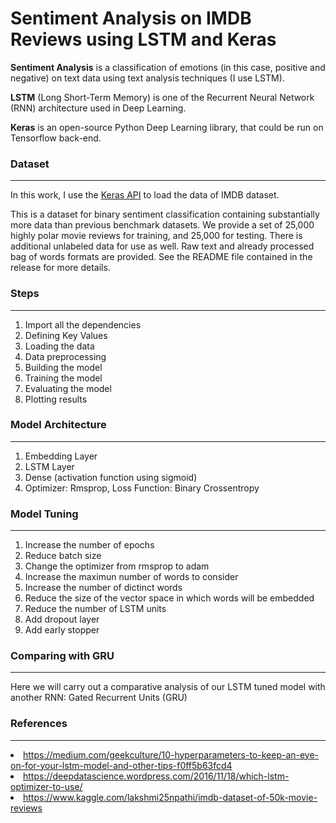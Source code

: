 # Sentiment Analysis on IMDB Reviews using LSTM and Keras

<b>Sentiment Analysis</b> is a classification of emotions (in this case, positive and negative) on text data using text analysis techniques (I use LSTM).

<b>LSTM</b> (Long Short-Term Memory) is one of the Recurrent Neural Network (RNN) architecture used in Deep Learning.

<b>Keras</b> is an open-source Python Deep Learning library, that could be run on Tensorflow back-end.


### Dataset
<hr>
In this work, I use the <a href="https://www.tensorflow.org/api_docs/python/tf/keras/datasets/imdb/load_data">Keras API</a> to load the data of IMDB dataset.
</p>
This is a dataset for binary sentiment classification containing substantially more data than previous benchmark datasets. We provide a set of 25,000 highly polar movie reviews for training, and 25,000 for testing. There is additional unlabeled data for use as well. Raw text and already processed bag of words formats are provided. See the README file contained in the release for more details.

### Steps
<hr>
<ol type="1">
    <li>Import all the dependencies</li>
    <li>Defining Key Values</li>
    <li>Loading the data</li>
    <li>Data preprocessing</li>
    <li>Building the model</li>
    <li>Training the model</li>
    <li>Evaluating the model</li>
    <li>Plotting results</li>
</ol>

### Model Architecture
<hr>
<ol type="1">
    <li>Embedding Layer</li>
    <li>LSTM Layer</li>
    <li>Dense (activation function using sigmoid)</li>
    <li>Optimizer: Rmsprop, Loss Function: Binary Crossentropy</li>
</ol>

### Model Tuning
<hr>
<ol type="1">
    <li>Increase the number of epochs</li>
    <li>Reduce batch size</li>
    <li>Change the optimizer from rmsprop to adam</li>
    <li>Increase the maximun number of words to consider</li>
    <li>Increase the number of dictinct words</li>
    <li>Reduce the size of the vector space in which words will be embedded</li>
    <li>Reduce the number of LSTM units</li>
    <li>Add dropout layer</li>
    <li>Add early stopper</li>
</ol>

### Comparing with GRU
<hr>
Here we will carry out a comparative analysis of our LSTM tuned model with another RNN: Gated Recurrent Units (GRU)
    
### References
<hr>
<li><a href=https://medium.com/geekculture/10-hyperparameters-to-keep-an-eye-on-for-your-lstm-model-and-other-tips-f0ff5b63fcd4>
    https://medium.com/geekculture/10-hyperparameters-to-keep-an-eye-on-for-your-lstm-model-and-other-tips-f0ff5b63fcd4
</li>

<li><a href=https://deepdatascience.wordpress.com/2016/11/18/which-lstm-optimizer-to-use/>
    https://deepdatascience.wordpress.com/2016/11/18/which-lstm-optimizer-to-use/
</li>

<li><a href=https://www.kaggle.com/lakshmi25npathi/imdb-dataset-of-50k-movie-reviews>
    https://www.kaggle.com/lakshmi25npathi/imdb-dataset-of-50k-movie-reviews
</li>